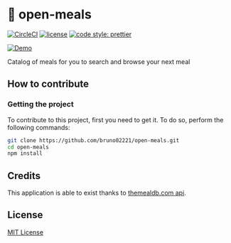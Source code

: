 # :curry: open-meals

[![CircleCI](https://circleci.com/gh/bruno02221/open-meals.svg?style=svg)](https://circleci.com/gh/bruno02221/open-meals)
[![license](https://img.shields.io/github/license/mashape/apistatus.svg)](https://opensource.org/licenses/MIT)
[![code style: prettier](https://img.shields.io/badge/code_style-prettier-ff69b4.svg?style=flat-square)](https://github.com/prettier/prettier)

[![Demo](./docs/demo.gif)]()

Catalog of meals for you to search and browse your next meal

## How to contribute

### Getting the project

To contribute to this project, first you need to get it. To do so, perform the following commands:

```sh
git clone https://github.com/bruno02221/open-meals.git
cd open-meals
npm install
```

## Credits

This application is able to exist thanks to [themealdb.com api](https://www.themealdb.com/api.php).

## License

[MIT License](https://opensource.org/licenses/MIT)

